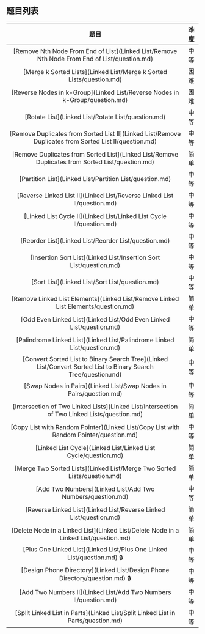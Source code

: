 ## 题目列表  
| 题目 | 难度 |  
|:---:|:---:|  
| [Remove Nth Node From End of List](Linked List/Remove Nth Node From End of List/question.md) | 中等 |   
| [Merge k Sorted Lists](Linked List/Merge k Sorted Lists/question.md) | 困难 |   
| [Reverse Nodes in k-Group](Linked List/Reverse Nodes in k-Group/question.md) | 困难 |   
| [Rotate List](Linked List/Rotate List/question.md) | 中等 |   
| [Remove Duplicates from Sorted List II](Linked List/Remove Duplicates from Sorted List II/question.md) | 中等 |   
| [Remove Duplicates from Sorted List](Linked List/Remove Duplicates from Sorted List/question.md) | 简单 |   
| [Partition List](Linked List/Partition List/question.md) | 中等 |   
| [Reverse Linked List II](Linked List/Reverse Linked List II/question.md) | 中等 |   
| [Linked List Cycle II](Linked List/Linked List Cycle II/question.md) | 中等 |   
| [Reorder List](Linked List/Reorder List/question.md) | 中等 |   
| [Insertion Sort List](Linked List/Insertion Sort List/question.md) | 中等 |   
| [Sort List](Linked List/Sort List/question.md) | 中等 |   
| [Remove Linked List Elements](Linked List/Remove Linked List Elements/question.md) | 简单 |   
| [Odd Even Linked List](Linked List/Odd Even Linked List/question.md) | 中等 |   
| [Palindrome Linked List](Linked List/Palindrome Linked List/question.md) | 简单 |   
| [Convert Sorted List to Binary Search Tree](Linked List/Convert Sorted List to Binary Search Tree/question.md) | 中等 |   
| [Swap Nodes in Pairs](Linked List/Swap Nodes in Pairs/question.md) | 中等 |   
| [Intersection of Two Linked Lists](Linked List/Intersection of Two Linked Lists/question.md) | 简单 |   
| [Copy List with Random Pointer](Linked List/Copy List with Random Pointer/question.md) | 中等 |   
| [Linked List Cycle](Linked List/Linked List Cycle/question.md) | 简单 |   
| [Merge Two Sorted Lists](Linked List/Merge Two Sorted Lists/question.md) | 简单 |   
| [Add Two Numbers](Linked List/Add Two Numbers/question.md) | 中等 |   
| [Reverse Linked List](Linked List/Reverse Linked List/question.md) | 简单 |   
| [Delete Node in a Linked List](Linked List/Delete Node in a Linked List/question.md) | 简单 |   
| [Plus One Linked List](Linked List/Plus One Linked List/question.md) :lock: | 中等 |   
| [Design Phone Directory](Linked List/Design Phone Directory/question.md) :lock: | 中等 |   
| [Add Two Numbers II](Linked List/Add Two Numbers II/question.md) | 中等 |   
| [Split Linked List in Parts](Linked List/Split Linked List in Parts/question.md) | 中等 |   
